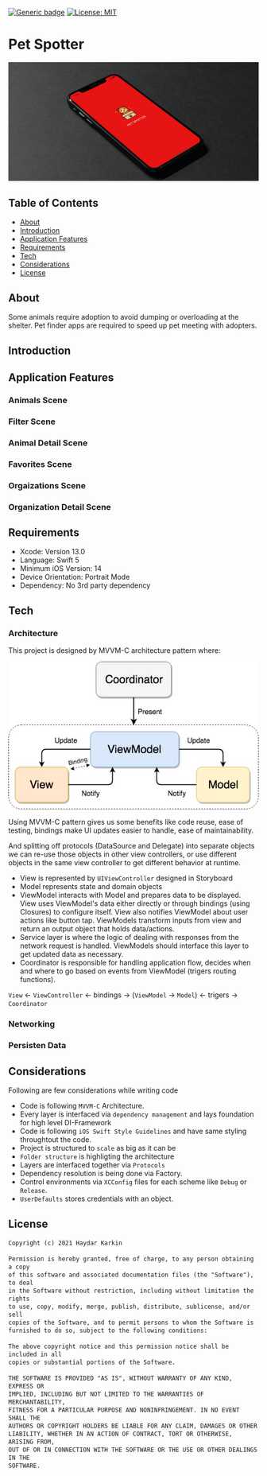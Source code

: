  [![Generic badge](https://img.shields.io/badge/Language-Swift-red.svg)](https://developer.apple.com/swift/) [![License: MIT](https://img.shields.io/badge/License-MIT-yellow.svg)](https://opensource.org/licenses/MIT)

# Pet Spotter
![](https://github.com/haydarKarkin/PetSpotter/blob/main/images/mockup.jpg)

## Table of Contents
- <a href="#about">About</a>
- <a href="#Introduction">Introduction</a>
- <a href="#app-features">Application Features</a>
- <a href="#requirements">Requirements</a>
- <a href="#tech">Tech</a>
- <a href="#considerations">Considerations</a>
- <a href="#license">License</a>

## About
Some animals require adoption to avoid dumping or overloading at the shelter. Pet finder apps are required to speed up pet meeting with adopters.

## Introduction

## Application Features
### Animals Scene


### Filter Scene


### Animal Detail Scene


### Favorites Scene


### Orgaizations Scene


### Organization Detail Scene


## Requirements

- Xcode: Version 13.0
- Language: Swift 5
- Minimum iOS Version: 14
- Device Orientation: Portrait Mode
- Dependency: No 3rd party dependency

## Tech

### Architecture
This project is designed by MVVM-C architecture pattern where:

![](https://github.com/haydarKarkin/PetSpotter/blob/main/images/mvvm-c.jpg)

Using MVVM-C pattern gives us some benefits like code reuse, ease of testing, bindings make UI updates easier to handle, ease of maintainability.

And splitting off protocols (DataSource and Delegate) into separate objects we can re-use those objects in other view controllers, or use different objects in the same view controller to get different behavior at runtime.

- View is represented by `UIViewController` designed in Storyboard
- Model represents state and domain objects
- ViewModel interacts with Model and prepares data to be displayed. View uses ViewModel's data either directly or through bindings (using Closures) to configure itself. View also notifies ViewModel about user actions like button tap. ViewModels transform inputs from view and return an output object that holds data/actions.
- Service layer is where the logic of dealing with responses from the network request is handled. ViewModels should interface this layer to get updated data as necessary.
- Coordinator is responsible for handling application flow, decides when and where to go based on events from ViewModel (trigers routing functions).

`View` <- `ViewController` <- bindings -> (`ViewModel` -> `Model`) <- trigers -> `Coordinator`

### Networking

### Persisten Data

## Considerations

Following are few considerations while writing code

- Code is following `MVVM-C` Architecture. 
- Every layer is interfaced via `dependency management` and lays foundation for high level DI-Framework
- Code is following `iOS Swift Style Guidelines` and have same styling throughtout the code. 
- Project is structured to `scale` as big as it can be 
- `Folder structure` is highligting the architecture   
- Layers are interfaced together via `Protocols`
- Dependency resolution is being done via Factory. 
- Control environments via `XCConfig` files for each scheme like `Debug` or `Release`.
- `UserDefaults` stores credentials with an object.

## License
```
Copyright (c) 2021 Haydar Karkin

Permission is hereby granted, free of charge, to any person obtaining a copy
of this software and associated documentation files (the "Software"), to deal
in the Software without restriction, including without limitation the rights
to use, copy, modify, merge, publish, distribute, sublicense, and/or sell
copies of the Software, and to permit persons to whom the Software is
furnished to do so, subject to the following conditions:

The above copyright notice and this permission notice shall be included in all
copies or substantial portions of the Software.

THE SOFTWARE IS PROVIDED "AS IS", WITHOUT WARRANTY OF ANY KIND, EXPRESS OR
IMPLIED, INCLUDING BUT NOT LIMITED TO THE WARRANTIES OF MERCHANTABILITY,
FITNESS FOR A PARTICULAR PURPOSE AND NONINFRINGEMENT. IN NO EVENT SHALL THE
AUTHORS OR COPYRIGHT HOLDERS BE LIABLE FOR ANY CLAIM, DAMAGES OR OTHER
LIABILITY, WHETHER IN AN ACTION OF CONTRACT, TORT OR OTHERWISE, ARISING FROM,
OUT OF OR IN CONNECTION WITH THE SOFTWARE OR THE USE OR OTHER DEALINGS IN THE
SOFTWARE.
```